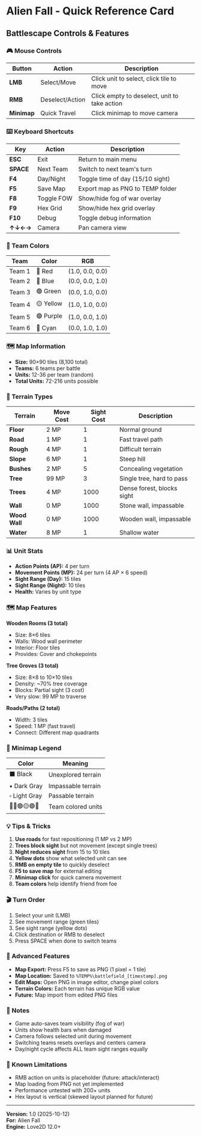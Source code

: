 # Alien Fall - Quick Reference Card
## Battlescape Controls & Features

### 🎮 Mouse Controls
| Button | Action | Description |
|--------|--------|-------------|
| **LMB** | Select/Move | Click unit to select, click tile to move |
| **RMB** | Deselect/Action | Click empty to deselect, unit to take action |
| **Minimap** | Quick Travel | Click minimap to move camera |

### ⌨️ Keyboard Shortcuts
| Key | Action | Description |
|-----|--------|-------------|
| **ESC** | Exit | Return to main menu |
| **SPACE** | Next Team | Switch to next team's turn |
| **F4** | Day/Night | Toggle time of day (15/10 sight) |
| **F5** | Save Map | Export map as PNG to TEMP folder |
| **F8** | Toggle FOW | Show/hide fog of war overlay |
| **F9** | Hex Grid | Show/hide hex grid overlay |
| **F10** | Debug | Toggle debug information |
| **↑↓←→** | Camera | Pan camera view |

### 🎨 Team Colors
| Team | Color | RGB |
|------|-------|-----|
| Team 1 | 🔴 Red | (1.0, 0.0, 0.0) |
| Team 2 | 🔵 Blue | (0.0, 0.0, 1.0) |
| Team 3 | 🟢 Green | (0.0, 1.0, 0.0) |
| Team 4 | 🟡 Yellow | (1.0, 1.0, 0.0) |
| Team 5 | 🟣 Purple | (1.0, 0.0, 1.0) |
| Team 6 | 🔷 Cyan | (0.0, 1.0, 1.0) |

### 🗺️ Map Information
- **Size:** 90×90 tiles (8,100 total)
- **Teams:** 6 teams per battle
- **Units:** 12-36 per team (random)
- **Total Units:** 72-216 units possible

### 🌳 Terrain Types
| Terrain | Move Cost | Sight Cost | Description |
|---------|-----------|------------|-------------|
| **Floor** | 2 MP | 1 | Normal ground |
| **Road** | 1 MP | 1 | Fast travel path |
| **Rough** | 4 MP | 1 | Difficult terrain |
| **Slope** | 6 MP | 1 | Steep hill |
| **Bushes** | 2 MP | 5 | Concealing vegetation |
| **Tree** | 99 MP | 3 | Single tree, hard to pass |
| **Trees** | 4 MP | 1000 | Dense forest, blocks sight |
| **Wall** | 0 MP | 1000 | Stone wall, impassable |
| **Wood Wall** | 0 MP | 1000 | Wooden wall, impassable |
| **Water** | 8 MP | 1 | Shallow water |

### 📊 Unit Stats
- **Action Points (AP):** 4 per turn
- **Movement Points (MP):** 24 per turn (4 AP × 6 speed)
- **Sight Range (Day):** 15 tiles
- **Sight Range (Night):** 10 tiles
- **Health:** Varies by unit type

### 🗺️ Map Features
**Wooden Rooms (3 total)**
- Size: 8×6 tiles
- Walls: Wood wall perimeter
- Interior: Floor tiles
- Provides: Cover and chokepoints

**Tree Groves (3 total)**
- Size: 8×8 to 10×10 tiles
- Density: ~70% tree coverage
- Blocks: Partial sight (3 cost)
- Very slow: 99 MP to traverse

**Roads/Paths (2 total)**
- Width: 3 tiles
- Speed: 1 MP (fast travel)
- Connect: Different map quadrants

### 🎯 Minimap Legend
| Color | Meaning |
|-------|---------|
| ⬛ Black | Unexplored terrain |
| ▪️ Dark Gray | Impassable terrain |
| ▫️ Light Gray | Passable terrain |
| 🔴🔵🟢🟡🟣🔷 | Team colored units |

### 💡 Tips & Tricks
1. **Use roads** for fast repositioning (1 MP vs 2 MP)
2. **Trees block sight** but not movement (except single trees)
3. **Night reduces sight** from 15 to 10 tiles
4. **Yellow dots** show what selected unit can see
5. **RMB on empty tile** to quickly deselect
6. **F5 to save map** for external editing
7. **Minimap click** for quick camera movement
8. **Team colors** help identify friend from foe

### 🎬 Turn Order
1. Select your unit (LMB)
2. See movement range (green tiles)
3. See sight range (yellow dots)
4. Click destination or RMB to deselect
5. Press SPACE when done to switch teams

### 🔧 Advanced Features
- **Map Export:** Press F5 to save as PNG (1 pixel = 1 tile)
- **Map Location:** Saved to `%TEMP%\battlefield_[timestamp].png`
- **Edit Maps:** Open PNG in image editor, change pixel colors
- **Terrain Colors:** Each terrain has unique RGB value
- **Future:** Map import from edited PNG files

### 📝 Notes
- Game auto-saves team visibility (fog of war)
- Units show health bars when damaged
- Camera follows selected unit during movement
- Switching teams resets overlays and centers camera
- Day/night cycle affects ALL team sight ranges equally

### 🐛 Known Limitations
- RMB action on units is placeholder (future: attack/interact)
- Map loading from PNG not yet implemented
- Performance untested with 200+ units
- Hex layout is vertical (skewed layout planned for future)

---

**Version:** 1.0 (2025-10-12)  
**For:** Alien Fall  
**Engine:** Love2D 12.0+

